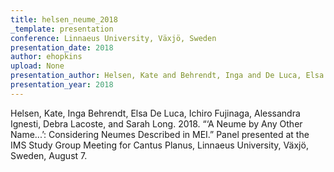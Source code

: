 ```yaml
---
title: helsen_neume_2018
_template: presentation
conference: Linnaeus University, Växjö, Sweden
presentation_date: 2018
author: ehopkins
upload: None
presentation_author: Helsen, Kate and Behrendt, Inga and De Luca, Elsa and Fujinaga, Ichiro and Ignesti, Alessandra and Lacoste, Debra and Long, Sarah
presentation_year: 2018
---
```

Helsen, Kate, Inga Behrendt, Elsa De Luca, Ichiro Fujinaga, Alessandra Ignesti, Debra Lacoste, and Sarah Long. 2018. “‘A Neume by Any Other Name...’: Considering Neumes Described in MEI.” Panel presented at the IMS Study Group Meeting for Cantus Planus, Linnaeus University, Växjö, Sweden, August 7.
